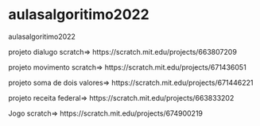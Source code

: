 # aulasalgoritimo2022
aulasalgoritimo2022
<p>projeto dialugo scratch=> https://scratch.mit.edu/projects/663807209</p>
<p>projeto movimento scratch=> https://scratch.mit.edu/projects/671436051</p>
<p>projeto soma de dois valores=> https://scratch.mit.edu/projects/671446221</p>
<p>projeto receita federal=> https://scratch.mit.edu/projects/663833202</p>
<p>Jogo scratch=> https://scratch.mit.edu/projects/674900219</p>
